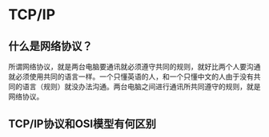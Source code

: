 # TCP/IP

##  **什么是网络协议？**

 所谓网络协议，就是两台电脑要通讯就必须遵守共同的规则，就好比两个人要沟通就必须使用共同的语言一样。一个只懂英语的人，和一个只懂中文的人由于没有共同的语言（规则）就没办法沟通。两台电脑之间进行通讯所共同遵守的规则，就是网络协议。 

##  **TCP/IP协议和OSI模型有何区别**

